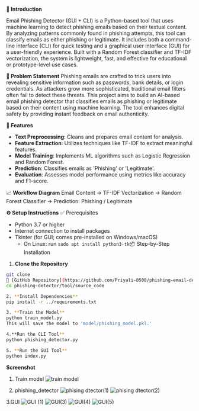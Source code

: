**🧠 Introduction**

Email Phishing Detector (GUI + CLI) is a Python-based tool that uses machine learning to detect phishing emails based on their textual content. By analyzing patterns commonly found in phishing attempts, this tool can classify emails as either phishing or legitimate. It includes both a command-line interface (CLI) for quick testing and a graphical user interface (GUI) for a user-friendly experience. Built with a Random Forest classifier and TF-IDF vectorization, the system is lightweight, fast, and effective for educational or prototype-level use cases.

**🚨 Problem Statement**
Phishing emails are crafted to trick users into revealing sensitive information such as passwords, bank details, or login credentials. As attackers grow more sophisticated, traditional email filters often fail to detect these threats.
This project aims to build an AI-based email phishing detector that classifies emails as phishing or legitimate based on their content using machine learning. The tool enhances digital safety by providing instant feedback on email authenticity.

**🧰 Features**
- **Text Preprocessing**: Cleans and prepares email content for analysis.
- **Feature Extraction**: Utilizes techniques like TF-IDF to extract meaningful features.
- **Model Training**: Implements ML algorithms such as Logistic Regression and Random Forest.
- **Prediction**: Classifies emails as 'Phishing' or 'Legitimate'.
- **Evaluation**: Assesses model performance using metrics like accuracy and F1-score.

📈 **Workflow Diagram**
Email Content -> TF-IDF Vectorization -> Random Forest Classifier -> Prediction: Phishing / Legitimate

**⚙️ Setup Instructions**
✅ Prerequisites

- Python 3.7 or higher
- Internet connection to install packages
- Tkinter (for GUI; comes pre-installed on Windows/macOS)
    - On Linux: run `sudo apt install python3-tk`📦 Step-by-Step Installation

1. **Clone the Repository**
```bash
git clone
🔗 [GitHub Repository](https://github.com/Priyali-0508/phishing-email-detector.git)
cd phishing-detector/tool/source_code

2. **Install Dependencies** 
pip install -r ../requirements.txt

3. **Train the Model**
python train_model.py
This will save the model to 'model/phishing_model.pkl.'

4.**Run the CLI Tool**
python phishing_detector.py

5. **Run the GUI Tool**
python index.py
```
**Screenshot**
 1. Train model
    ![train model](https://github.com/user-attachments/assets/f14d6fd3-897b-4ab4-a888-0b4b1f99110a)

2. phishing_detector
![phising dtector(1)](https://github.com/user-attachments/assets/9898b6e8-ba6a-4848-8322-9b4101d4f281)
![phising dtector(2)](https://github.com/user-attachments/assets/1affe4e5-466c-49a9-9bf5-476af2fd5428)

3.GUI 
![GUI (1)](https://github.com/user-attachments/assets/5fb20677-0b92-434a-91be-bd41033a33e9)
![GUI(3)](https://github.com/user-attachments/assets/16573076-405d-4328-97a1-98e2aaed21ab)
![GUI(4)](https://github.com/user-attachments/assets/b9397966-d90e-4072-b9d4-beb9c18e0b6d)
![GUI(5)](https://github.com/user-attachments/assets/d1537778-5e2d-4389-8d0a-4b6cf9e20a2f)




